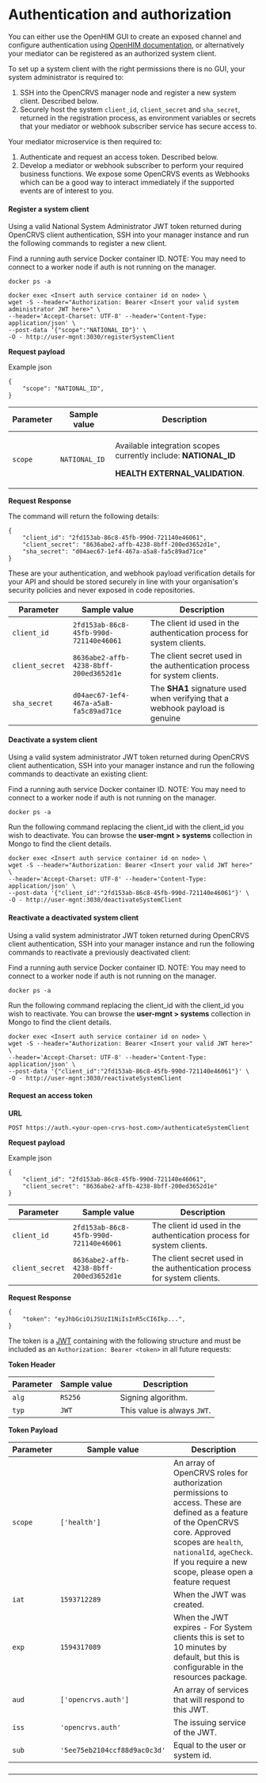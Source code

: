 # Authentication and authorization

You can either use the OpenHIM GUI to create an exposed channel and configure authentication using [OpenHIM documentation](http://openhim.org/docs/configuration/authentication), or alternatively your mediator can be registered as an authorized system client.

To set up a system client with the right permissions there is no GUI, your system administrator is required to:

1. SSH into the OpenCRVS manager node and register a new system client. Described below.
2. Securely host the system `client_id`, `client_secret` and `sha_secret`, returned in the registration process, as environment variables or secrets that your mediator or webhook subscriber service has secure access to.

Your mediator microservice is then required to:

1. Authenticate and request an access token. Described below.
2. Develop a mediator or webhook subscriber to perform your required business functions. We expose some OpenCRVS events as Webhooks which can be a good way to interact immediately if the supported events are of interest to you.

#### Register a system client

Using a valid National System Administrator JWT token returned during OpenCRVS client authentication, SSH into your manager instance and run the following commands to register a new client.

Find a running auth service Docker container ID. NOTE: You may need to connect to a worker node if auth is not running on the manager.

```
docker ps -a
```

```
docker exec <Insert auth service container id on node> \
wget -S --header="Authorization: Bearer <Insert your valid system administrator JWT here>" \
--header='Accept-Charset: UTF-8' --header='Content-Type: application/json' \
--post-data ‘{"scope":"NATIONAL_ID"}' \
-O - http://user-mgnt:3030/registerSystemClient
```

**Request payload**

Example json

```
{
    "scope": "NATIONAL_ID",
}
```

| Parameter | Sample value  | Description                                                                                                                                               |
| --------- | ------------- | --------------------------------------------------------------------------------------------------------------------------------------------------------- |
| `scope`   | `NATIONAL_ID` | <p>Available integration scopes currently include: <strong>NATIONAL_ID</strong> </p><p><strong>HEALTH</strong>  <strong>EXTERNAL_VALIDATION</strong>.</p> |

**Request Response**

The command will return the following details:

```
{
    "client_id": "2fd153ab-86c8-45fb-990d-721140e46061",
    "client_secret": "8636abe2-affb-4238-8bff-200ed3652d1e",
    "sha_secret": "d04aec67-1ef4-467a-a5a8-fa5c89ad71ce"
}
```

These are your authentication, and webhook payload verification details for your API and should be stored securely in line with your organisation's security policies and never exposed in code repositories.

| Parameter       | Sample value                           | Description                                                                  |
| --------------- | -------------------------------------- | ---------------------------------------------------------------------------- |
| `client_id`     | `2fd153ab-86c8-45fb-990d-721140e46061` | The client id used in the authentication process for system clients.         |
| `client_secret` | `8636abe2-affb-4238-8bff-200ed3652d1e` | The client secret used in the authentication process for system clients.     |
| `sha_secret`    | `d04aec67-1ef4-467a-a5a8-fa5c89ad71ce` | The **SHA1** signature used when verifying that a webhook payload is genuine |

#### Deactivate a system client

Using a valid system administrator JWT token returned during OpenCRVS client authentication, SSH into your manager instance and run the following commands to deactivate an existing client:

Find a running auth service Docker container ID. NOTE: You may need to connect to a worker node if auth is not running on the manager.

```
docker ps -a
```

Run the following command replacing the client\_id with the client\_id you wish to deactivate. You can browse the **user-mgnt > systems** collection in Mongo to find the client details.

```
docker exec <Insert auth service container id on node> \
wget -S --header="Authorization: Bearer <Insert your valid JWT here>" \
--header='Accept-Charset: UTF-8' --header='Content-Type: application/json' \
--post-data '{"client_id":"2fd153ab-86c8-45fb-990d-721140e46061"}' \
-O - http://user-mgnt:3030/deactivateSystemClient
```

#### Reactivate a deactivated system client

Using a valid system administrator JWT token returned during OpenCRVS client authentication, SSH into your manager instance and run the following commands to reactivate a previously deactivated client:

Find a running auth service Docker container ID. NOTE: You may need to connect to a worker node if auth is not running on the manager.

```
docker ps -a
```

Run the following command replacing the client\_id with the client\_id you wish to reactivate. You can browse the **user-mgnt > systems** collection in Mongo to find the client details.

```
docker exec <Insert auth service container id on node> \
wget -S --header="Authorization: Bearer <Insert your valid JWT here>" \
--header='Accept-Charset: UTF-8' --header='Content-Type: application/json' \
--post-data '{"client_id":"2fd153ab-86c8-45fb-990d-721140e46061"}' \
-O - http://user-mgnt:3030/reactivateSystemClient
```

#### Request an access token

**URL**

```
POST https://auth.<your-open-crvs-host.com>/authenticateSystemClient
```

**Request payload**

Example json

```
{
    "client_id": "2fd153ab-86c8-45fb-990d-721140e46061",
    "client_secret": "8636abe2-affb-4238-8bff-200ed3652d1e"
}
```

| Parameter       | Sample value                           | Description                                                              |
| --------------- | -------------------------------------- | ------------------------------------------------------------------------ |
| `client_id`     | `2fd153ab-86c8-45fb-990d-721140e46061` | The client id used in the authentication process for system clients.     |
| `client_secret` | `8636abe2-affb-4238-8bff-200ed3652d1e` | The client secret used in the authentication process for system clients. |

**Request Response**

```
{
    "token": "eyJhbGciOiJSUzI1NiIsInR5cCI6Ikp...",
}
```

The token is a [JWT](https://jwt.io/) containing with the following structure and must be included as an `Authorization: Bearer <token>` in all future requests:

**Token Header**

| Parameter | Sample value | Description                 |
| --------- | ------------ | --------------------------- |
| `alg`     | `RS256`      | Signing algorithm.          |
| `typ`     | `JWT`        | This value is always `JWT`. |

**Token Payload**

| Parameter | Sample value                 | Description                                                                                                                                                                                                                                |
| --------- | ---------------------------- | ------------------------------------------------------------------------------------------------------------------------------------------------------------------------------------------------------------------------------------------ |
| `scope`   | `['health']`                 | An array of OpenCRVS roles for authorization permissions to access. These are defined as a feature of the OpenCRVS core. Approved scopes are `health`, `nationalId`, `ageCheck`. If you require a new scope, please open a feature request |
| `iat`     | `1593712289`                 | When the JWT was created.                                                                                                                                                                                                                  |
| `exp`     | `1594317089`                 | When the JWT expires - For System clients this is set to 10 minutes by default, but this is configurable in the resources package.                                                                                                         |
| `aud`     | `['opencrvs.auth']`          | An array of services that will respond to this JWT.                                                                                                                                                                                        |
| `iss`     | `'opencrvs.auth'`            | The issuing service of the JWT.                                                                                                                                                                                                            |
| `sub`     | `'5ee75eb2104ccf88d9ac0c3d'` | Equal to the user or system id.                                                                                                                                                                                                            |

###

###



****
